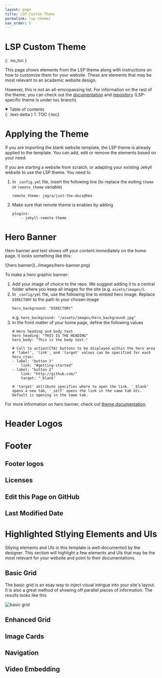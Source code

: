 ```yaml
---
layout: page
title: LSP Custom Theme
permalink: lsp-theme/
nav_order: 5
---
```

# LSP Custom Theme
{: .no_toc }

This page shows elements from the LSP theme along with instructions on how to customize them for your website. These are elements that may be most relevant to an academic website design. 

However, this is not an all-emcopassing list. For information on the rest of the theme, you can check out the [documentation](https://jegra.github.io/just-the-docs/) and [repository](https://github.com/jegra/just-the-docs/) (LSP-specific theme is under `hms` branch).

<details open markdown="block">
  <summary>
    Table of contents
  </summary>
  {: .text-delta }
1. TOC
{:toc}
</details>

# Applying the Theme

If you are importing the blank website template, the LSP theme is already applied to the template. You can add, edit or remove the elements based on your need.

If you are starting a website from scratch, or adapting your existing Jekyll website to use the LSP theme. You need to

1. In `_config.yml` file, insert the following line (to replace the esiting `theme` or `remote_theme` variable)
    ```
    remote_theme: jegra/just-the-docs@hms
    ```

2. Make sure that remote theme is enables by adding
    ```
    plugins:
        - jekyll-remote-theme
    ```

# Hero Banner

Hero banner and text shows off your content immediately on the home page. It looks something like this:

<div class="row">

<div class="col-xs-12 col-sm-12">
<div markdown="1">
![hero banner](../images/hero-banner.png)
</div>
</div>

</div><!-- end grid -->

To make a hero graphic banner:
1. Add your image of choice to the repo. We suggest adding it to a central folder where you keep all images for the site (e.g. `assets/images/`). 
2. In `_config/yml` file, use the following line to embed hero image. Replace `DIRECTORY` to the path to your chosen image
    ```
    hero_background: "DIRECTORY"
    ```
    e.g. `hero_background: "/assets/images/hero_background.jpg"`
3. In the front matter of your home page, define the following values
    ```
    # Hero heading and body text
    hero_heading: "THIS IS THE HEADING"
    hero_body: "This is the body text."

    # Call to action(CTA) buttons to be displayed within the hero area
    # 'label', 'link', and 'target' values can be specified for each
    hero_ctas:
    - label: "button 1"
        link: "#getting-started"
    - label: "button 2"
        link: "http://github.com/"
        target: "_blank"

    # 'target' attribute specifies where to open the link. '_blank' opens a new tab, '_self' opens the link in the same tab etc. Default is opening in the same tab.
    ```
For more information on hero banner, check out [theme documentation](https://jegra.github.io/just-the-docs/docs/ui-components/hero/).

# Header Logos

# Footer

## Footer logos

## Licenses

## Edit this Page on GitHub

## Last Modified Date

# Highlighted Stlying Elements and UIs

Stlying elements and UIs in this template is well-documented by the designer. This section will highlight a few elements and UIs that may be the most relevant for your website and point to their documentations.

## Basic Grid

The basic grid is an esay way to inject visual intrigue into your site's layout. It is also a great method of showing off parallel pieces of information. The results looks like this

![basic grid](../images/basic-grid.png)


## Enhanced Grid

## Image Cards

## Navigation

## Video Embedding




